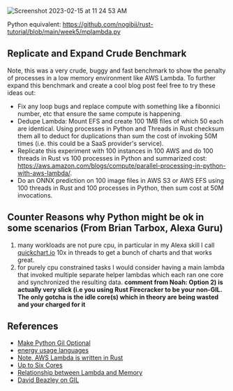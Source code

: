 ![Screenshot 2023-02-15 at 11 24 53 AM](https://user-images.githubusercontent.com/58792/219089277-65420114-6254-4cd9-94d4-f1d24b317a7a.png)

Python equivalent:  https://github.com/nogibjj/rust-tutorial/blob/main/week5/mplambda.py



## Replicate and Expand Crude Benchmark

Note, this was a very crude, buggy and fast benchmark to show the penalty of processes in a low memory environment like AWS Lambda.  To further expand this benchmark and create a cool blog post feel free to try these ideas out:

* Fix any loop bugs and replace compute with something like a fibonnici number, etc that ensure the same compute is happening.
* Dedupe Lambda: Mount EFS and create 100 1MB files of which 50 each are identical.  Using processes in Python and Threads in Rust checksum them all to deduct for duplications than sum the cost of invoking 50M times (i.e. this could be a SaaS provider's service). 
* Replicate this experiment with 100 instances in 100 AWS and do 100 threads in Rust vs 100 processes in Python and summarized cost:  https://aws.amazon.com/blogs/compute/parallel-processing-in-python-with-aws-lambda/.
* Do an ONNX prediction on 100 image files in AWS S3 or AWS EFS using 100 threads in Rust and 100 processes in Python, then sum cost at 50M invocations.

## Counter Reasons why Python might be ok in some scenarios (From Brian Tarbox, Alexa Guru)

1) many workloads are not pure cpu, in particular in my Alexa skill I call [quickchart.io](https://quickchart.io) 10x in threads to get a bunch of charts and that works great.
2) for purely cpu constrained tasks I would consider having a main lambda that invoked multiple separate helper lambdas which each ran one core and synchronized the resulting data.
**comment from Noah:  Option 2) is actually very slick (i.e you using Rust Firecracker to be your non-GIL.  The only gotcha is the idle core(s) which in theory are being wasted and your charged for it**

## References

* [Make Python Gil Optional](https://peps.python.org/pep-0703/)
* [energy usage languages](https://haslab.github.io/SAFER/scp21.pdf)
* [Note, AWS Lambda is written in Rust](https://aws.amazon.com/blogs/aws/firecracker-lightweight-virtualization-for-serverless-computing/)
* [Up to Six Cores](https://aws.amazon.com/about-aws/whats-new/2020/12/aws-lambda-supports-10gb-memory-6-vcpu-cores-lambda-functions/)
* [Relationship between Lambda and Memory](https://medium.com/@harrisaaron/multithreading-in-lambda-youll-need-to-use-this-much-memory-1ad7d257fbb3)
* [David Beazley on GIL](http://www.dabeaz.com/GIL/)
